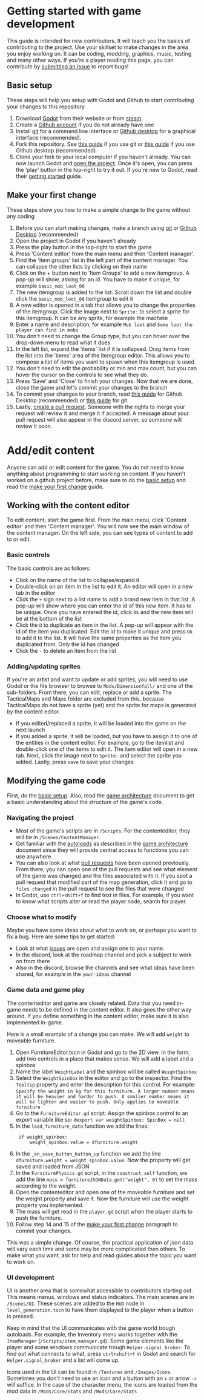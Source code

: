 # Getting started with game development

This guide is intended for new contributors. It will teach you the basics of contributing to the project. Use your skillset to make changes in the area you enjoy working on. It can be coding, modding, graphics, music, testing and many other ways. If you're a player reading this page, you can contribute by [submitting an issue](https://docs.github.com/en/issues/tracking-your-work-with-issues/creating-an-issue) to report bugs!


## Basic setup
These steps will help you setup with Godot and Github to start contributing your changes to this repository
1. Download [Godot](https://godotengine.org/download/) from their website or from [steam](https://store.steampowered.com/app/404790/Godot_Engine/).
2. Create a [Github account](https://docs.github.com/en/get-started/start-your-journey/creating-an-account-on-github) if you do not already have one
3. Install [git](https://docs.github.com/en/get-started/getting-started-with-git/set-up-git) for a command line interface or [Github desktop](https://docs.github.com/en/desktop/overview/getting-started-with-github-desktop) for a graphical interface (recommended).
4. Fork this repository. See [this guide](https://docs.github.com/en/pull-requests/collaborating-with-pull-requests/working-with-forks/fork-a-repo?tool=webui) if you use git or [this guide](https://docs.github.com/en/desktop/adding-and-cloning-repositories/cloning-and-forking-repositories-from-github-desktop) if you use Github desktop (recommended)
5. Clone your fork to your local computer if you haven't already. You can now launch Godot and [open the project](https://docs.godotengine.org/en/stable/tutorials/editor/project_manager.html#opening-and-importing-projects). Once it's open, you can press the 'play' button in the top-right to try it out. If you're new to Godot, read their [getting started](https://docs.godotengine.org/en/stable/getting_started/step_by_step/index.html) guide.


## Make your first change
These steps show you how to make a simple change to the game without any coding
1. Before you can start making changes, make a branch using [git](https://docs.github.com/en/pull-requests/collaborating-with-pull-requests/proposing-changes-to-your-work-with-pull-requests/creating-and-deleting-branches-within-your-repository) or [Github Desktop](https://docs.github.com/en/desktop/overview/getting-started-with-github-desktop#making-changes-in-a-branch) (recommended)
2. Open the project in Godot if you haven't already
3. Press the play button in the top-right to start the game
4. Press 'Content editor' from the main menu and then 'Content manager'.
5. Find the 'item groups' list in the left part of the content manager. You can collapse the other lists by clicking on their name
6. Click on the + button next to 'Item Groups' to add a new itemgroup. A pop-up will show, asking for an id. You have to make it unique, for example `basic_mob_loot_00`
7. The new itemgroup is added to the list. Scroll down the list and double click the `basic_mob_loot_00` itemgroup to edit it
8. A new editor is opened in a tab that allows you to change the properties of the itemgroup. Click the image next to `Sprite:` to select a sprite for this itemgroup. It can be any sprite, for example the machete
9. Enter a name and description, for example `Mob loot` and `Some loot the player can find in mobs`
10. You don't need to change the Group type, but you can hover over the drop-down menu to read what it does
11. In the left list, expand the 'items' list if it is collapsed. Drag items from the list into the 'items' area of the itemgroup editor. This allows you to compose a list of items you want to spawn when this itemgroup is used
12. You don't need to edit the probability or min and max count, but you can hover the cursor on the controls to see what they do.
13. Press 'Save' and 'Close' to finish your changes. Now that we are done, close the game and let's commit your changes to the branch
14. To commit your changes to your branch, read [this guide](https://docs.github.com/en/desktop/overview/getting-started-with-github-desktop#making-changes-in-a-branch) for Github Desktop (recommended) or [this guide](https://docs.github.com/en/get-started/using-git/pushing-commits-to-a-remote-repository) for git
15. Lastly, [create a pull request](https://docs.github.com/en/pull-requests/collaborating-with-pull-requests/proposing-changes-to-your-work-with-pull-requests/creating-a-pull-request#creating-the-pull-request). Someone with the rights to merge your request will review it and merge it if accepted. A message about your pull request will also appear in the discord server, so someone will review it soon.


# Add/edit content
Anyone can add or edit content for the game. You do not need to know anything about programming to start working on content. If you haven't worked on a github project before, make sure to do the [basic setup](basic-setup) and read the [make your first change](make-your-first-change) guide.

## Working with the content editor
To edit content, start the game first. From the main menu, click 'Content editor' and then 'Content manager'. You will now see the main window of the content manager. On the left side, you can see types of content to add to or edit.

### Basic controls
The basic controls are as follows:
- Click on the name of the list to collapse/expand it
- Double-click on an item in the list to edit it. An editor will open in a new tab in the editor
- Click the `+` sign next to a list name to add a brand new item in that list. A pop-up will show where you can enter the id of this new item. It has to be unique. Once you have entered the id, click `Ok` and the new item will be at the bottom of the list
- Click the `D` to duplicate an item in the list. A pop-up will appear with the id of the item you duplicated. Edit the id to make it unique and press `Ok` to add it to the list. It will have the same properties as the item you duplicated from. Only the id has changed
- Click the `-` to delete an item from the list

### Adding/updating sprites
If you're an artist and want to update or add sprites, you will need to use Godot or the file browser to browse to `Mods/Dimensionfall/` and one of the sub-folders. From there, you can edit, replace or add a sprite. The TacticalMaps and Maps folder are excluded from this, because TacticalMaps do not have a sprite (yet) and the sprite for maps is generated by the content editor.
- If you edited/replaced a sprite, it will be loaded into the game on the next launch
- If you added a sprite, it will be loaded, but you have to assign it to one of the entities in the content editor. For example, go to the itemlist and double-click one of the items to edit it. The item editor will open in a new tab. Next, click the image next to `Sprite:` and select the sprite you added. Lastly, press `save` to save your changes


## Modifying the game code
First, do the [basic setup](basic-setup). Also, read the [game architecture](https://github.com/Khaligufzel/CataX/blob/main/Documentation/Game_design/Game_architecture.md) document to get a basic understanding about the structure of the game's code.

### Navigating the project
- Most of the game's scripts are in `/Scripts`. For the contenteditor, they will be in `/Scenes/ContentManager`.
- Get familiar with the [autoloads](https://docs.godotengine.org/en/stable/tutorials/scripting/singletons_autoload.html) as described in the [game architecture](https://github.com/Khaligufzel/CataX/blob/main/Documentation/Game_design/Game_architecture.md) document since they will provide central access to functions you can use anywhere.
- You can also look at what [pull requests](https://github.com/Khaligufzel/CataX/pulls?q=is%3Apr) have been opened previously. From there, you can open one of the pull requests and see what element of the game was changed and the files associated with it. If you spot a pull request that modified part of the map generation, click it and go to `files changed` in the pull request to see the files that were changed
- In Godot, use `ctrl+shift+f` to find text in files. For example, if you want to know what scripts alter or read the player node, search for player.

### Choose what to modify
Maybe you have some ideas about what to work on, or perhaps you want to fix a bug. Here are some tips to get started:
- Look at what [issues](https://github.com/Khaligufzel/CataX/issues) are open and assign one to your name.
- In the discord, look at the roadmap channel and pick a subject to work on from there
- Also in the discord, browse the channels and see what ideas have been shared, for example in the `your-ideas` channel

### Game data and game play
The contenteditor and game are closely related. Data that you need in-game needs to be defined in the content editor. It also goes the other way around. If you define something in the content editor, make sure it is also implemented in-game.

Here is a small example of a change you can make. We will add `weight` to moveable furniture.
1. Open FurnitureEditor.tscn in Godot and go to the 2D view. In the form, add two controls in a place that makes sense. We will add a label and a spinbox
2. Name the label `WeightLabel` and the spinbox will be called `WeightSpinbox`
3. Select the `WeightSpinbox` in the editor and go to the inspector. Find the `Tooltip` property and enter the description for this control. For example: `Specify the weight in kg for this furniture. A larger number means it will be heavier and harder to push. A smaller number means it will be lighter and easier to push. Only applies to moveable furniture`
4. Go to the `FurnitureEditor.gd` script. Assign the spinbox control to an export variable like so: `@export var weightSpinbox: SpinBox = null`
5. In the `load_furniture_data` function we add the lines:
   ```
	if weight_spinbox:
		weight_spinbox.value = dfurniture.weight
   ```
6. In the `_on_save_button_button_up` function we add the line `dfurniture.weight = weight_spinbox.value`. Now the property will get saved and loaded from JSON
7. In the `FurniturePhysics.gd` script, in the `construct_self` function, we add the line `mass = furnitureJSONData.get("weight", 0)` to set the mass according to the weight.
8. Open the contenteditor and open one of the moveable furniture and set the weight property and save it. Now the furniture will use the weight property you implemented.
9. The mass will get read in the `player.gd` script when the player starts to push the furniture.
10. Follow step 14 and 15 of the [make your first change](make-your-first-change) paragraph to commit your changes.

This was a simple change. Of course, the practical application of json data will vary each time and some may be more complicated then others. To make what you want, ask for help and read guides about the topic you want to work on.

### UI development
UI is another area that is somewhat accessible to contributors starting out. This means menus, windows and status indicators. The main scenes are in `/Scenes/UI`. These scenes are added to the `HUD` node in `level_generation.tscn` to have them displayed to the player when a button is pressed.

Keep in mind that the UI communicates with the game world trough autoloads. For example, the Inventory menu works together with the `ItemManager` (`/Scripts/item_manager.gd`). Some game elements like the player and some windows communicate trough `Helper.signal_broker`. To find out what connects to what, press `ctrl+shift+f` in Godot and search for `Helper.signal_broker` and a list will come up.

Icons used in the UI can be found in `/Textures` and `/Images/Icons`. Sometimes you don't need to use an icon and a button with an `x` or arrow `->` will suffice. In the case of the character menu, the icons are loaded from the mod data in `/Mods/Core/Stats` and `/Mods/Core/Stats`
